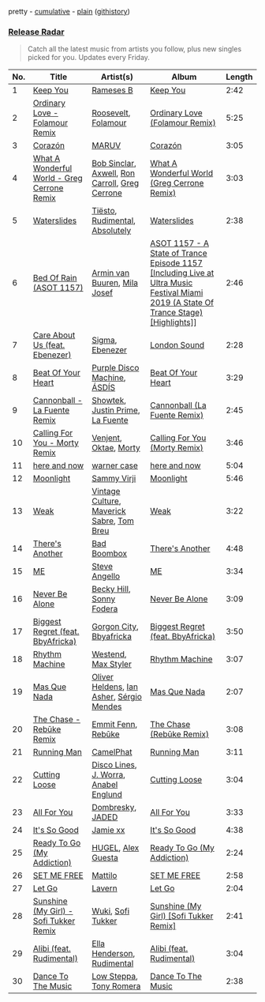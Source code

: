 pretty - [cumulative](/playlists/cumulative/Release%20Radar.md) - [plain](/playlists/plain/37i9dQZEVXbsudmxBFKW7G) ([githistory](https://github.githistory.xyz/vitokorn/spotify-playlist-archive/blob/master/playlists/plain/37i9dQZEVXbsudmxBFKW7G))

### [Release Radar](https://open.spotify.com/playlist/37i9dQZEVXbsudmxBFKW7G)

> Catch all the latest music from artists you follow, plus new singles picked for you. Updates every Friday.

| No. | Title | Artist(s) | Album | Length |
|---|---|---|---|---|
| 1 | [Keep You](https://open.spotify.com/track/0NHGqculuy8Aa1bEerrGtS) | [Rameses B](https://open.spotify.com/artist/06EfEcjc0vdvI6VNL0soIO) | [Keep You](https://open.spotify.com/album/5dunVmIKUec2zaq5rJeFe5) | 2:42 |
| 2 | [Ordinary Love - Folamour Remix](https://open.spotify.com/track/7i0d5gmak7nHrBAZJG3eSW) | [Roosevelt](https://open.spotify.com/artist/4AQrqVz6BYwy29iMxcGtx7), [Folamour](https://open.spotify.com/artist/6pJY5At9SiMpAOBrw9YosS) | [Ordinary Love (Folamour Remix)](https://open.spotify.com/album/1bZe6bclEpMPDiCWOgpxKk) | 5:25 |
| 3 | [Corazón](https://open.spotify.com/track/5mQ0oE5RPmNfH60t0npbWm) | [MARUV](https://open.spotify.com/artist/44T03OWDUjwDgg4IYgFCWi) | [Corazón](https://open.spotify.com/album/5eMNynoAPVJKeNWYQptDA1) | 3:05 |
| 4 | [What A Wonderful World - Greg Cerrone Remix](https://open.spotify.com/track/56ggEwgh0zcUaXAJbQz6Xo) | [Bob Sinclar](https://open.spotify.com/artist/5YFS41yoX0YuFY39fq21oN), [Axwell](https://open.spotify.com/artist/1xNmvlEiICkRlRGqlNFZ43), [Ron Carroll](https://open.spotify.com/artist/4GcXer1D6UzmWfW1wTqS9r), [Greg Cerrone](https://open.spotify.com/artist/2UOiCy0MQgPxoBSKPatc3X) | [What A Wonderful World (Greg Cerrone Remix)](https://open.spotify.com/album/1miEyp3H9WdZtHXQPMui4r) | 3:03 |
| 5 | [Waterslides](https://open.spotify.com/track/1SBfaO3swtjh8dV07MExuP) | [Tiësto](https://open.spotify.com/artist/2o5jDhtHVPhrJdv3cEQ99Z), [Rudimental](https://open.spotify.com/artist/4WN5naL3ofxrVBgFpguzKo), [Absolutely](https://open.spotify.com/artist/4ellgkPyhbJetngXmHX5Zh) | [Waterslides](https://open.spotify.com/album/5U1HyVpo9zeSC8K8LhHx4i) | 2:38 |
| 6 | [Bed Of Rain (ASOT 1157)](https://open.spotify.com/track/1f9IT9jmXG9VUe7W8a8Zun) | [Armin van Buuren](https://open.spotify.com/artist/0SfsnGyD8FpIN4U4WCkBZ5), [Mila Josef](https://open.spotify.com/artist/249X7nXjC7z2dC9y6jFOli) | [ASOT 1157 - A State of Trance Episode 1157 [Including Live at Ultra Music Festival Miami 2019 (A State Of Trance Stage) [Highlights]]](https://open.spotify.com/album/3r2XTjK8NM7ptivZsklB3n) | 2:46 |
| 7 | [Care About Us (feat. Ebenezer)](https://open.spotify.com/track/7rztNRexBl8QEdtKB6Cr91) | [Sigma](https://open.spotify.com/artist/01pKrlgPJhm5dB4lneYAqS), [Ebenezer](https://open.spotify.com/artist/2vik8lyw8WiALKMJK7C3hn) | [London Sound](https://open.spotify.com/album/5jguHiPnYKnCubpuOZskLY) | 2:28 |
| 8 | [Beat Of Your Heart](https://open.spotify.com/track/4luohviQijMNU3yWu8xUMr) | [Purple Disco Machine](https://open.spotify.com/artist/2WBJQGf1bT1kxuoqziH5g4), [ÁSDÍS](https://open.spotify.com/artist/28y5ZcfpdZAfeEE5ftCfUg) | [Beat Of Your Heart](https://open.spotify.com/album/2MGAPw592ly4ydVblvcMqr) | 3:29 |
| 9 | [Cannonball - La Fuente Remix](https://open.spotify.com/track/6K5jc6cAvyqYK5MpHkCZ8r) | [Showtek](https://open.spotify.com/artist/3gk0OYeLFWYupGFRHqLSR7), [Justin Prime](https://open.spotify.com/artist/0TFdkHvlyUVl9zrb4seHxJ), [La Fuente](https://open.spotify.com/artist/0vhJymgsCubfAfFjEGVsoD) | [Cannonball (La Fuente Remix)](https://open.spotify.com/album/4NxyghAgg5XbNyWfxnjmWc) | 2:45 |
| 10 | [Calling For You - Morty Remix](https://open.spotify.com/track/40szTUisy5Au8pgEYICO9g) | [Venjent](https://open.spotify.com/artist/7xu08SujAqLp7BGinS96vd), [Oktae](https://open.spotify.com/artist/4PxFr57PZWOCVJ5HkJyaoD), [Morty](https://open.spotify.com/artist/4DKdpWEp7Np8enpUyOdgLD) | [Calling For You (Morty Remix)](https://open.spotify.com/album/5BrTu5nczdrIqJvrfHcrns) | 3:46 |
| 11 | [here and now](https://open.spotify.com/track/78w4b0a7r01JPR3tIH6Gkd) | [warner case](https://open.spotify.com/artist/106OuakzOxxbXTuigEEf01) | [here and now](https://open.spotify.com/album/2kh5WzTitRztGwuDxSEDSW) | 5:04 |
| 12 | [Moonlight](https://open.spotify.com/track/3gVks4tc3TzqQYdDCPj7f2) | [Sammy Virji](https://open.spotify.com/artist/1GuqTQbuixFHD6eBkFwVcb) | [Moonlight](https://open.spotify.com/album/4UPgkPHybekr5XezWaG8fE) | 5:46 |
| 13 | [Weak](https://open.spotify.com/track/62gzfhHi2supfHWfi6iHbA) | [Vintage Culture](https://open.spotify.com/artist/28uJnu5EsrGml2tBd7y8ts), [Maverick Sabre](https://open.spotify.com/artist/0ukgrNYk51TkMQr0f2Br4Q), [Tom Breu](https://open.spotify.com/artist/4Y4jZlaPkgIlzMp6kmcr9h) | [Weak](https://open.spotify.com/album/7M457yfuVeLaiYrtiKTvqn) | 3:22 |
| 14 | [There's Another](https://open.spotify.com/track/7qqKq5JZh7nvqurPDfeZXQ) | [Bad Boombox](https://open.spotify.com/artist/6ZisvOKQY2LDItOkbsy2qd) | [There's Another](https://open.spotify.com/album/69ZaIuVwqoWerFRkZqEIQr) | 4:48 |
| 15 | [ME](https://open.spotify.com/track/7dyJugljupi044oQfkrzlc) | [Steve Angello](https://open.spotify.com/artist/4FqPRilb0Ja0TKG3RS3y4s) | [ME](https://open.spotify.com/album/2ABIweWTmeRmUBc73DNiqq) | 3:34 |
| 16 | [Never Be Alone](https://open.spotify.com/track/3WB9r0SqS5ThjK49bDexXe) | [Becky Hill](https://open.spotify.com/artist/4EPJlUEBy49EX1wuFOvtjK), [Sonny Fodera](https://open.spotify.com/artist/39B7ChWwrWDs7zXlsu3MoP) | [Never Be Alone](https://open.spotify.com/album/1sYaWj31p76yMZhspz73yM) | 3:09 |
| 17 | [Biggest Regret (feat. BbyAfricka)](https://open.spotify.com/track/6xisc7D96wTIk0SHYMjtBl) | [Gorgon City](https://open.spotify.com/artist/4VNQWV2y1E97Eqo2D5UTjx), [Bbyafricka](https://open.spotify.com/artist/019gRg7DezPMbaI1xRZD6W) | [Biggest Regret (feat. BbyAfricka)](https://open.spotify.com/album/665xiVHsc2ocmkIN5xBynI) | 3:50 |
| 18 | [Rhythm Machine](https://open.spotify.com/track/7qhYyXBbL12mPyj93PyUBb) | [Westend](https://open.spotify.com/artist/4epc3Bd0DOBA0kDywkRAsu), [Max Styler](https://open.spotify.com/artist/3NKKngINK1tP6BFy0WOyWk) | [Rhythm Machine](https://open.spotify.com/album/0K0ttvuvuaeNPKF9bQ8GmV) | 3:07 |
| 19 | [Mas Que Nada](https://open.spotify.com/track/6yW6Q8ZPgDBQA1yHWL4Jmh) | [Oliver Heldens](https://open.spotify.com/artist/5nki7yRhxgM509M5ADlN1p), [Ian Asher](https://open.spotify.com/artist/5IrxhrMyvZxzgPYrC9j2km), [Sérgio Mendes](https://open.spotify.com/artist/65c5si0ePAwkOCn4M35Ho7) | [Mas Que Nada](https://open.spotify.com/album/44wLGCkvr83VxYsioCROFf) | 2:07 |
| 20 | [The Chase - Rebūke Remix](https://open.spotify.com/track/2cwfGkfp1XWdfCuPcMjWnK) | [Emmit Fenn](https://open.spotify.com/artist/3VVLqeEqQQqTgT8YhfY9Z6), [Rebūke](https://open.spotify.com/artist/113reBz1jA6rVxbXl55mlj) | [The Chase (Rebūke Remix)](https://open.spotify.com/album/28uhTIgM1VgRPfRPoCMtqu) | 3:08 |
| 21 | [Running Man](https://open.spotify.com/track/7irrCOHmsuQve6JLGCMB0w) | [CamelPhat](https://open.spotify.com/artist/240wlM8vDrf6S4zCyzGj2W) | [Running Man](https://open.spotify.com/album/5f97vFiQaKNaPWJmm7wsCf) | 3:11 |
| 22 | [Cutting Loose](https://open.spotify.com/track/6n34hL7CBdTVeekAeprHow) | [Disco Lines](https://open.spotify.com/artist/5Kmr0b3ip8g9P2i0dLTC3Z), [J. Worra](https://open.spotify.com/artist/4q0N3EI67tVnAeeaXbNQIj), [Anabel Englund](https://open.spotify.com/artist/3ky8xBRraNNzxzXEw6Ga0c) | [Cutting Loose](https://open.spotify.com/album/1MQoCqxbLS7kf9xWUTxuRF) | 3:04 |
| 23 | [All For You](https://open.spotify.com/track/0HMCP4nAPkUan3NQr6hSuT) | [Dombresky](https://open.spotify.com/artist/2GVtgxcx7jg5xVCZsIHSGN), [JADED](https://open.spotify.com/artist/6tCJN1fQNdFCEaOa8Da9Wf) | [All For You](https://open.spotify.com/album/1IvCA1tB8GNQ5KzAJ9pm60) | 3:33 |
| 24 | [It's So Good](https://open.spotify.com/track/1Cc00pWEDEDiA4eEv3npjD) | [Jamie xx](https://open.spotify.com/artist/7A0awCXkE1FtSU8B0qwOJQ) | [It's So Good](https://open.spotify.com/album/2OzhVjGzyX5BWyMgGKG3Ij) | 4:38 |
| 25 | [Ready To Go (My Addiction)](https://open.spotify.com/track/38WaKuEd7hiWFsT0kbCwFn) | [HUGEL](https://open.spotify.com/artist/5PlfkPxwCpRRWQJBxCa0By), [Alex Guesta](https://open.spotify.com/artist/1oXk9MOvrFIybs5GMosvh3) | [Ready To Go (My Addiction)](https://open.spotify.com/album/7iyKDcE1bonqByVb0anyKo) | 2:24 |
| 26 | [SET ME FREE](https://open.spotify.com/track/2M7S8QWAYNkYiA6lSl47YB) | [Mattilo](https://open.spotify.com/artist/7gAYkHRXnXtaZk4QMJ5kJC) | [SET ME FREE](https://open.spotify.com/album/1y5ZBGShGAM5JxDOE1LNrW) | 2:58 |
| 27 | [Let Go](https://open.spotify.com/track/1qhdqpo6lgejiIOoaACXNG) | [Lavern](https://open.spotify.com/artist/03y4yOxhLk6MDJ1bV424uO) | [Let Go](https://open.spotify.com/album/26kfhv3S8MoeN7pzh2FSPE) | 2:04 |
| 28 | [Sunshine (My Girl) - Sofi Tukker Remix](https://open.spotify.com/track/5cdauxzCnViQEruce9myFV) | [Wuki](https://open.spotify.com/artist/6Se1y4vDcu9fVHLqdj1N3q), [Sofi Tukker](https://open.spotify.com/artist/586uxXMyD5ObPuzjtrzO1Q) | [Sunshine (My Girl) [Sofi Tukker Remix]](https://open.spotify.com/album/2nrkOhanLPb2IAxGWORGh5) | 2:41 |
| 29 | [Alibi (feat. Rudimental)](https://open.spotify.com/track/5Jpz4nv8nA6FIYO5gEyQa2) | [Ella Henderson](https://open.spotify.com/artist/7nDsS0l5ZAzMedVRKPP8F1), [Rudimental](https://open.spotify.com/artist/4WN5naL3ofxrVBgFpguzKo) | [Alibi (feat. Rudimental)](https://open.spotify.com/album/3Ku8LDPYg53Kh59amfFWjL) | 3:04 |
| 30 | [Dance To The Music](https://open.spotify.com/track/0izF9lgQMFggcKXaia48Xa) | [Low Steppa](https://open.spotify.com/artist/5OImcY3khBn9UFjzgaapob), [Tony Romera](https://open.spotify.com/artist/7GQsOji7pfixzkLt63awo5) | [Dance To The Music](https://open.spotify.com/album/6zcnuO88B7AClFIH7kB9Vq) | 2:38 |